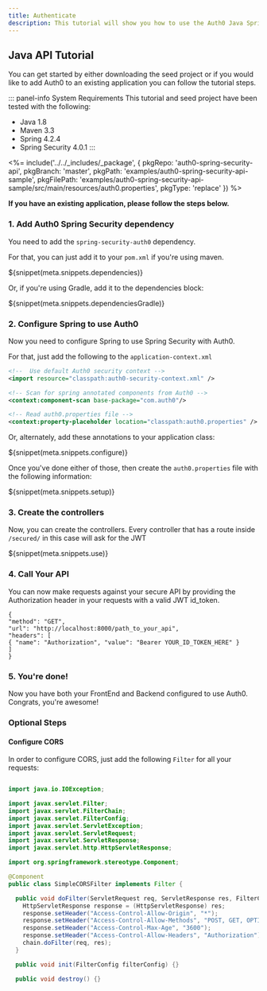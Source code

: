 ```yaml
---
title: Authenticate
description: This tutorial will show you how to use the Auth0 Java Spring Security SDK to add authentication and authorization to your API.
---
```


## Java API Tutorial

You can get started by either downloading the seed project or if you would like to add Auth0 to an existing application you can follow the tutorial steps.

::: panel-info System Requirements
This tutorial and seed project have been tested with the following:

* Java 1.8
* Maven 3.3
* Spring 4.2.4
* Spring Security 4.0.1
:::

<%= include('../../_includes/_package', {
  pkgRepo: 'auth0-spring-security-api',
  pkgBranch: 'master',
  pkgPath: 'examples/auth0-spring-security-api-sample',
  pkgFilePath: 'examples/auth0-spring-security-api-sample/src/main/resources/auth0.properties',
  pkgType: 'replace'
}) %>

**If you have an existing application, please follow the steps below.**

### 1. Add Auth0 Spring Security dependency

You need to add the `spring-security-auth0` dependency.

For that, you can just add it to your `pom.xml` if you're using maven.

${snippet(meta.snippets.dependencies)}

Or, if you're using Gradle, add it to the dependencies block:

${snippet(meta.snippets.dependenciesGradle)}

### 2. Configure Spring to use Auth0

Now you need to configure Spring to use Spring Security with Auth0.

For that, just add the following to the `application-context.xml`

```xml
<!--  Use default Auth0 security context -->
<import resource="classpath:auth0-security-context.xml" />

<!-- Scan for spring annotated components from Auth0 -->
<context:component-scan base-package="com.auth0"/>

<!-- Read auth0.properties file -->
<context:property-placeholder location="classpath:auth0.properties" />
```

Or, alternately, add these annotations to your application class:

${snippet(meta.snippets.configure)}

Once you've done either of those, then create the `auth0.properties` file with the following information:

${snippet(meta.snippets.setup)}

### 3. Create the controllers

Now, you can create the controllers. Every controller that has a route inside `/secured/` in this case will ask for the JWT

${snippet(meta.snippets.use)}

### 4. Call Your API

You can now make requests against your secure API by providing the Authorization header in your requests with a valid JWT id_token.
```har
{
"method": "GET",
"url": "http://localhost:8000/path_to_your_api",
"headers": [
{ "name": "Authorization", "value": "Bearer YOUR_ID_TOKEN_HERE" }
]
}
```

### 5. You're done!

Now you have both your FrontEnd and Backend configured to use Auth0. Congrats, you're awesome!

### Optional Steps
#### Configure CORS

In order to configure CORS, just add the following `Filter` for all your requests:

```java

import java.io.IOException;

import javax.servlet.Filter;
import javax.servlet.FilterChain;
import javax.servlet.FilterConfig;
import javax.servlet.ServletException;
import javax.servlet.ServletRequest;
import javax.servlet.ServletResponse;
import javax.servlet.http.HttpServletResponse;

import org.springframework.stereotype.Component;

@Component
public class SimpleCORSFilter implements Filter {

  public void doFilter(ServletRequest req, ServletResponse res, FilterChain chain) throws IOException, ServletException {
    HttpServletResponse response = (HttpServletResponse) res;
    response.setHeader("Access-Control-Allow-Origin", "*");
    response.setHeader("Access-Control-Allow-Methods", "POST, GET, OPTIONS, DELETE");
    response.setHeader("Access-Control-Max-Age", "3600");
    response.setHeader("Access-Control-Allow-Headers", "Authorization");
    chain.doFilter(req, res);
  }

  public void init(FilterConfig filterConfig) {}

  public void destroy() {}
```
